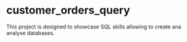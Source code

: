 # customer_orders_query
This project is designed to showcase SQL skills allowing to create ana analyse databases.
